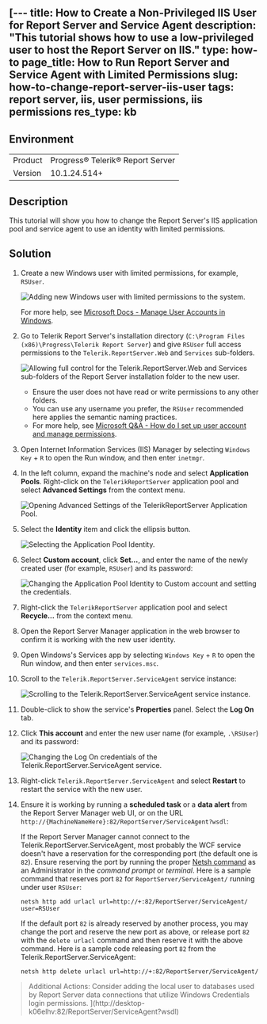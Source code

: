 [---
title: How to Create a Non-Privileged IIS User for Report Server and Service Agent
description: "This tutorial shows how to use a low-privileged user to host the Report Server on IIS."
type: how-to
page_title: How to Run Report Server and Service Agent with Limited Permissions
slug: how-to-change-report-server-iis-user
tags: report server, iis, user permissions, iis permissions
res_type: kb
---

## Environment

|  |  |
|---------|-----------------|
| Product | Progress® Telerik® Report Server |
| Version | 10.1.24.514+ |

## Description

This tutorial will show you how to change the Report Server's IIS application pool and service agent to use an identity with limited permissions.

## Solution

1. Create a new Windows user with limited permissions, for example, `RSUser`.

	![Adding new Windows user with limited permissions to the system.](images/change-iis-user/1-add-new-user.png)

	For more help, see [Microsoft Docs - Manage User Accounts in Windows](https://support.microsoft.com/en-us/windows/manage-user-accounts-in-windows-104dc19f-6430-4b49-6a2b-e4dbd1dcdf32).

2. Go to Telerik Report Server's installation directory (`C:\Program Files (x86)\Progress\Telerik Report Server`) and give `RSUser` full access permissions to the `Telerik.ReportServer.Web` and `Services` sub-folders.

	![Allowing full control for the Telerik.ReportServer.Web and Services sub-folders of the Report Server installation folder to the new user.](images/change-iis-user/2-add-permissions-to-rsuser.png)

	- Ensure the user does not have read or write permissions to any other folders.
	- You can use any username you prefer, the `RSUser` recommended here applies the semantic naming practices.
	- For more help, see [Microsoft Q&A - How do I set up user account and manage permissions](https://learn.microsoft.com/en-us/answers/questions/1389054/how-do-i-set-up-user-accounts-and-manage-permissio).

3. Open Internet Information Services (IIS) Manager by selecting `Windows Key` + `R` to open the Run window, and then enter `inetmgr`.
4. In the left column, expand the machine's node and select **Application Pools**. Right-click on the `TelerikReportServer` application pool and select **Advanced Settings** from the context menu.

	![Opening Advanced Settings of the TelerikReportServer Application Pool.](images/change-iis-user/2.5-locate-application-pool.png)

5. Select the **Identity** item and click the ellipsis button.

	![Selecting the Application Pool Identity.](images/change-iis-user/3-open-iis-apppool-advanced-settings.png)

6. Select **Custom account**, click **Set…**, and enter the name of the newly created user (for example, `RSUser`) and its password:

	![Changing the Application Pool Identity to Custom account and setting the credentials.](images/change-iis-user/4-set-iis-apppool-identity.png)

7. Right-click the `TelerikReportServer` application pool and select **Recycle...** from the context menu.
8. Open the Report Server Manager application in the web browser to confirm it is working with the new user identity.
9. Open Windows's Services app by selecting `Windows Key` + `R` to open the Run window, and then enter `services.msc`.
10. Scroll to the `Telerik.ReportServer.ServiceAgent` service instance:

	![Scrolling to the Telerik.ReportServer.ServiceAgent service instance.](images/change-iis-user/5-services-panel.png)

11. Double-click to show the service's **Properties** panel. Select the **Log On** tab.
12. Click **This account** and enter the new user name (for example, `.\RSUser`) and its password:

	![Changing the Log On credentials of the Telerik.ReportServer.ServiceAgent service.](images/change-iis-user/6-services-set-local-user.png)

13. Right-click `Telerik.ReportServer.ServiceAgent` and select **Restart** to restart the service with the new user.
14. Ensure it is working by running a **scheduled task** or a **data alert** from the Report Server Manager web UI, or on the URL `http://{MachineNameHere}:82/ReportServer/ServiceAgent?wsdl`:

	If the Report Server Manager cannot connect to the Telerik.ReportServer.ServiceAgent, most probably the WCF service doesn't have a reservation for the corresponding port (the default one is `82`). Ensure reserving the port by running the proper [Netsh command](https://learn.microsoft.com/en-us/windows-server/networking/technologies/netsh/netsh-contexts) as an Administrator in the _command prompt_ or _terminal_. Here is a sample command that reserves port `82` for `ReportServer/ServiceAgent/` running under user `RSUser`:

	`netsh http add urlacl url=http://+:82/ReportServer/ServiceAgent/ user=RSUser`

	If the default port `82` is already reserved by another process, you may change the port and reserve the new port as above, or release port `82` with the `delete urlacl` command and then reserve it with the above command. Here is a sample code releasing port `82` from the Telerik.ReportServer.ServiceAgent:

	`netsh http delete urlacl url=http://+:82/ReportServer/ServiceAgent/`

> Additional Actions: Consider adding the local user to databases used by Report Server data connections that utilize Windows Credentials login permissions.
](http://desktop-k06elhv:82/ReportServer/ServiceAgent?wsdl)
